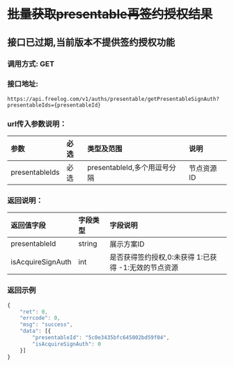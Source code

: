 # ~~批量获取presentable再签约授权结果~~

## 接口已过期,当前版本不提供签约授权功能

### 调用方式: GET

### 接口地址:

```
https://api.freelog.com/v1/auths/presentable/getPresentableSignAuth?presentableIds={presentableId}
```

### url传入参数说明：

| 参数 | 必选 | 类型及范围 | 说明 |
| :--- | :--- | :--- | :--- |
|presentableIds|必选|presentableId,多个用逗号分隔|节点资源ID|


### 返回说明：

| 返回值字段 | 字段类型 | 字段说明 |
| :--- | :--- | :--- |
| presentableId | string | 展示方案ID|
| isAcquireSignAuth | int | 是否获得签约授权,0:未获得 1:已获得 -1:无效的节点资源 |

### 返回示例
```js
{
	"ret": 0,
	"errcode": 0,
	"msg": "success",
	"data": [{
		"presentableId": "5c0e3435bfc645002bd59f04",
		"isAcquireSignAuth": 0
	}]
}
```